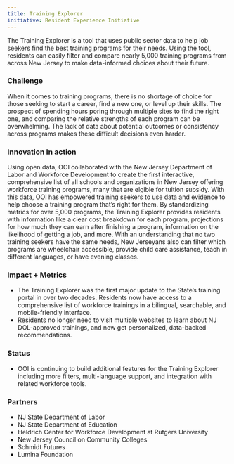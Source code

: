 ```yaml
---
title: Training Explorer
initiative: Resident Experience Initiative
---
```


The Training Explorer is a tool that uses public sector data to help job seekers find the best training programs for their needs. Using the tool, residents can easily filter and compare nearly 5,000 training programs from across New Jersey to make data-informed choices about their future.

### Challenge

 When it comes to training programs, there is no shortage of choice for those seeking to start a career, find a new one, or level up their skills. The prospect of spending hours poring through multiple sites to find the right one, and comparing the relative strengths of each program can be overwhelming. The lack of data about potential outcomes or consistency across programs makes these difficult decisions even harder.

### Innovation In action

 Using open data, OOI collaborated with the New Jersey Department of Labor and Workforce Development to create the first interactive, comprehensive list of all schools and organizations in New Jersey offering workforce training programs, many that are elgible for tuition subsidy. With this data, OOI has empowered training seekers to use data and evidence to help choose a training program that’s right for them. By standardizing metrics for over 5,000 programs, the Training Explorer provides residents with information like a clear cost breakdown for each program, projections for how much they can earn after finishing a program, information on the likelihood of getting a job, and more. With an understanding that no two training seekers have the same needs, New Jerseyans also can filter which programs are wheelchair accessible, provide child care assistance, teach in different languages, or have evening classes.

### Impact + Metrics

- The Training Explorer was the first major update to the State’s training portal in over two decades. Residents now have access to a comprehensive list of workforce trainings in a bilingual, searchable, and mobile-friendly interface.
- Residents no longer need to visit multiple websites to learn about NJ DOL-approved trainings, and now get personalized, data-backed recommendations.

### Status

- OOI is continuing to build additional features for the Training Explorer including more filters, multi-language support, and integration with related workforce tools.

### Partners

-   NJ State Department of Labor 
-   NJ State Department of Education
-   Heldrich Center for Workforce Development at Rutgers University
-   New Jersey Council on Community Colleges
-   Schmidt Futures
-   Lumina Foundation